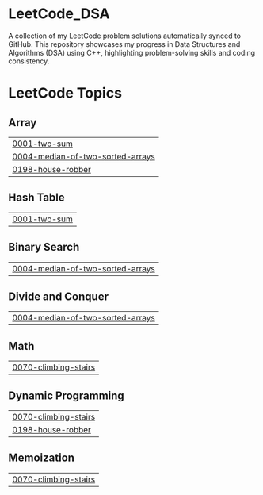 # LeetCode_DSA
A collection of my LeetCode problem solutions automatically synced to GitHub. This repository showcases my progress in Data Structures and Algorithms (DSA) using C++, highlighting problem-solving skills and coding consistency.

<!---LeetCode Topics Start-->
# LeetCode Topics
## Array
|  |
| ------- |
| [0001-two-sum](https://github.com/Deepika-muppana-06/LeetCode_DSA/tree/master/0001-two-sum) |
| [0004-median-of-two-sorted-arrays](https://github.com/Deepika-muppana-06/LeetCode_DSA/tree/master/0004-median-of-two-sorted-arrays) |
| [0198-house-robber](https://github.com/Deepika-muppana-06/LeetCode_DSA/tree/master/0198-house-robber) |
## Hash Table
|  |
| ------- |
| [0001-two-sum](https://github.com/Deepika-muppana-06/LeetCode_DSA/tree/master/0001-two-sum) |
## Binary Search
|  |
| ------- |
| [0004-median-of-two-sorted-arrays](https://github.com/Deepika-muppana-06/LeetCode_DSA/tree/master/0004-median-of-two-sorted-arrays) |
## Divide and Conquer
|  |
| ------- |
| [0004-median-of-two-sorted-arrays](https://github.com/Deepika-muppana-06/LeetCode_DSA/tree/master/0004-median-of-two-sorted-arrays) |
## Math
|  |
| ------- |
| [0070-climbing-stairs](https://github.com/Deepika-muppana-06/LeetCode_DSA/tree/master/0070-climbing-stairs) |
## Dynamic Programming
|  |
| ------- |
| [0070-climbing-stairs](https://github.com/Deepika-muppana-06/LeetCode_DSA/tree/master/0070-climbing-stairs) |
| [0198-house-robber](https://github.com/Deepika-muppana-06/LeetCode_DSA/tree/master/0198-house-robber) |
## Memoization
|  |
| ------- |
| [0070-climbing-stairs](https://github.com/Deepika-muppana-06/LeetCode_DSA/tree/master/0070-climbing-stairs) |
<!---LeetCode Topics End-->